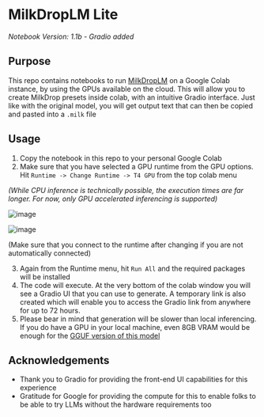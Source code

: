 # MilkDropLM Lite

*Notebook Version: 1.1b - Gradio added*

## Purpose
This repo contains notebooks to run [MilkDropLM](https://huggingface.co/InferenceIllusionist/MilkDropLM-7b-v0.3) on a Google Colab instance, by using the GPUs available on the cloud.
This will allow you to create MilkDrop presets inside colab, with an intuitive Gradio interface. Just like with the original model, you will get output text that can then be copied and pasted into a `.milk` file

## Usage
1) Copy the notebook in this repo to your personal Google Colab
2) Make sure that you have selected a GPU runtime from the GPU options. Hit `Runtime -> Change Runtime -> T4 GPU` from the top colab menu

*(While CPU inference is technically possible, the execution times are far longer. For now, only GPU accelerated inferencing is supported)*

![image](https://github.com/user-attachments/assets/81825ff9-836c-4a9b-bda4-c62a5e7236ae)

![image](https://github.com/user-attachments/assets/72ed01eb-7a07-43d6-a26c-e403f084bdd6)

(Make sure that you connect to the runtime after changing if you are not automatically connected)

3) Again from the Runtime menu, hit `Run All` and the required packages will be installed
4) The code will execute. At the very bottom of the colab window you will see a Gradio UI that you can use to generate. A temporary link is also created which will enable you to access the Gradio link from anywhere for up to 72 hours.
5) Please bear in mind that generation will be slower than local inferencing. If you do have a GPU in your local machine, even 8GB VRAM would be enough for the [GGUF version of this model](https://huggingface.co/Quant-Cartel/MilkDropLM-7b-v0.3-GGUF)

## Acknowledgements
* Thank you to Gradio for providing the front-end UI capabilities for this experience
* Gratitude for Google for providing the compute for this to enable folks to be able to try LLMs without the hardware requirements too
